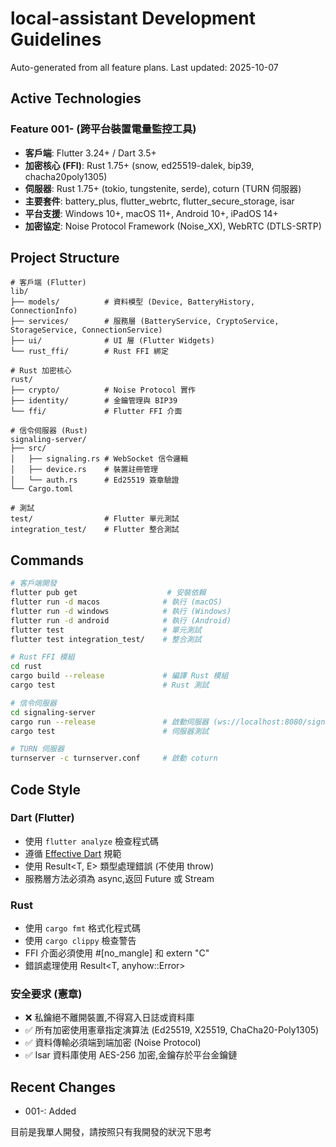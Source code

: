 # local-assistant Development Guidelines

Auto-generated from all feature plans. Last updated: 2025-10-07

## Active Technologies

### Feature 001- (跨平台裝置電量監控工具)
- **客戶端**: Flutter 3.24+ / Dart 3.5+
- **加密核心 (FFI)**: Rust 1.75+ (snow, ed25519-dalek, bip39, chacha20poly1305)
- **伺服器**: Rust 1.75+ (tokio, tungstenite, serde), coturn (TURN 伺服器)
- **主要套件**: battery_plus, flutter_webrtc, flutter_secure_storage, isar
- **平台支援**: Windows 10+, macOS 11+, Android 10+, iPadOS 14+
- **加密協定**: Noise Protocol Framework (Noise_XX), WebRTC (DTLS-SRTP)

## Project Structure

```
# 客戶端 (Flutter)
lib/
├── models/          # 資料模型 (Device, BatteryHistory, ConnectionInfo)
├── services/        # 服務層 (BatteryService, CryptoService, StorageService, ConnectionService)
├── ui/              # UI 層 (Flutter Widgets)
└── rust_ffi/        # Rust FFI 綁定

# Rust 加密核心
rust/
├── crypto/          # Noise Protocol 實作
├── identity/        # 金鑰管理與 BIP39
└── ffi/             # Flutter FFI 介面

# 信令伺服器 (Rust)
signaling-server/
├── src/
│   ├── signaling.rs # WebSocket 信令邏輯
│   ├── device.rs    # 裝置註冊管理
│   └── auth.rs      # Ed25519 簽章驗證
└── Cargo.toml

# 測試
test/                # Flutter 單元測試
integration_test/    # Flutter 整合測試
```

## Commands

```bash
# 客戶端開發
flutter pub get                    # 安裝依賴
flutter run -d macos              # 執行 (macOS)
flutter run -d windows            # 執行 (Windows)
flutter run -d android            # 執行 (Android)
flutter test                      # 單元測試
flutter test integration_test/    # 整合測試

# Rust FFI 模組
cd rust
cargo build --release             # 編譯 Rust 模組
cargo test                        # Rust 測試

# 信令伺服器
cd signaling-server
cargo run --release               # 啟動伺服器 (ws://localhost:8080/signaling)
cargo test                        # 伺服器測試

# TURN 伺服器
turnserver -c turnserver.conf     # 啟動 coturn
```

## Code Style

### Dart (Flutter)
- 使用 `flutter analyze` 檢查程式碼
- 遵循 [Effective Dart](https://dart.dev/guides/language/effective-dart) 規範
- 使用 Result<T, E> 類型處理錯誤 (不使用 throw)
- 服務層方法必須為 async,返回 Future 或 Stream

### Rust
- 使用 `cargo fmt` 格式化程式碼
- 使用 `cargo clippy` 檢查警告
- FFI 介面必須使用 #[no_mangle] 和 extern "C"
- 錯誤處理使用 Result<T, anyhow::Error>

### 安全要求 (憲章)
- ❌ 私鑰絕不離開裝置,不得寫入日誌或資料庫
- ✅ 所有加密使用憲章指定演算法 (Ed25519, X25519, ChaCha20-Poly1305)
- ✅ 資料傳輸必須端到端加密 (Noise Protocol)
- ✅ Isar 資料庫使用 AES-256 加密,金鑰存於平台金鑰鏈

## Recent Changes
- 001-: Added

<!-- MANUAL ADDITIONS START -->
目前是我單人開發，請按照只有我開發的狀況下思考
<!-- MANUAL ADDITIONS END -->